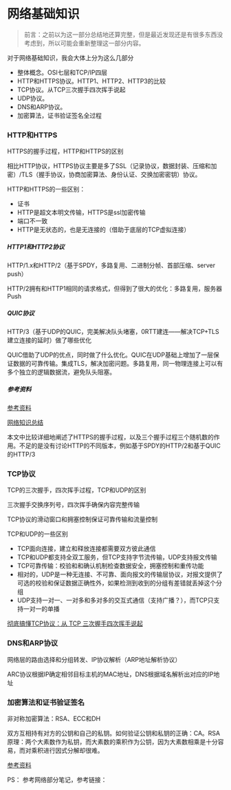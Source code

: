 # 网络基础知识

> 前言：之前以为这一部分总结地还算完整，但是最近发现还是有很多东西没考虑到，所以可能会重新整理这一部分内容。

对于网络基础知识，我会大体上分为这么几部分

* 整体概念。OSI七层和TCP/IP四层
* HTTP和HTTPS协议。HTTP1、HTTP2、HTTP3的比较
* TCP协议。从TCP三次握手四次挥手说起
* UDP协议。
* DNS和ARP协议。
* 加密算法，证书验证签名全过程

### HTTP和HTTPS

HTTPS的握手过程，HTTP和HTTPS的区别

相比HTTP协议，HTTPS协议主要是多了SSL（记录协议，数据封装、压缩和加密）/TLS（握手协议，协商加密算法、身份认证、交换加密密钥）协议。

HTTP和HTTPS的一些区别：

* 证书
* HTTP是超文本明文传输，HTTPS是ssl加密传输
* 端口不一致
* HTTP是无状态的，也是无连接的（借助于底层的TCP虚拟连接）

##### HTTP1和HTTP2协议

HTTP/1.x和HTTP/2（基于SPDY，多路复用、二进制分帧、首部压缩、server push）

HTTP/2拥有和HTTP1相同的请求格式，但得到了很大的优化：多路复用，服务器Push

##### QUIC协议

HTTP/3（基于UDP的QUIC，完美解决队头堵塞，0RTT建连——解决TCP+TLS建立连接的延时）做了哪些优化

QUIC借助了UDP的优点，同时做了什么优化。QUIC在UDP基础上增加了一层保证数据的可靠传输。集成TLS，解决加密问题。多路复用，同一物理连接上可以有多个独立的逻辑数据流，避免队头阻塞。

##### 参考资料

[参考资料](https://blog.csdn.net/howgod/article/details/102597450)

[网络知识总结](https://juejin.im/post/6844904202523639822#heading-6) 

本文中比较详细地阐述了HTTPS的握手过程，以及三个握手过程三个随机数的作用。不足的是没有讨论HTTP的不同版本，例如基于SPDY的HTTP/2和基于QUIC的HTTP/3

### TCP协议

TCP的三次握手，四次挥手过程，TCP和UDP的区别

三次握手交换序列号，四次挥手确保内容完整传输

TCP协议的滑动窗口和拥塞控制保证可靠传输和流量控制

TCP和UDP的一些区别

* TCP面向连接，建立和释放连接都需要双方彼此通信
* TCP和UDP都支持全双工服务，但TCP支持字节流传输，UDP支持报文传输
* TCP可靠传输：校验和和确认机制检查数据安全，拥塞控制和重传功能
* 相对的，UDP是一种无连接、不可靠、面向报文的传输层协议，对报文提供了可选的校验和保证数据正确性外，如果检测到收到的分组有差错就丢掉这个分组
* UDP支持一对一、一对多和多对多的交互式通信（支持广播？），而TCP只支持一对一的单播

[彻底搞懂TCP协议：从 TCP 三次握手四次挥手说起](https://zhuanlan.zhihu.com/p/199284611)

### DNS和ARP协议

网络层的路由选择和分组转发、IP协议解析（ARP地址解析协议）

ARC协议根据IP确定相邻目标主机的MAC地址，DNS根据域名解析出对应的IP地址



### 加密算法和证书验证签名

非对称加密算法：RSA、ECC和DH

双方互相持有对方的公钥和自己的私钥。如何验证公钥和私钥的正确：CA。RSA原理：两个大素数作为私钥，而大素数的乘积作为公钥，因为大素数相乘是十分容易，而对乘积进行因式分解却很难。

[参考资料](https://blog.csdn.net/u014294681/article/details/86705999)



PS： 参考网络部分笔记，参考链接：
